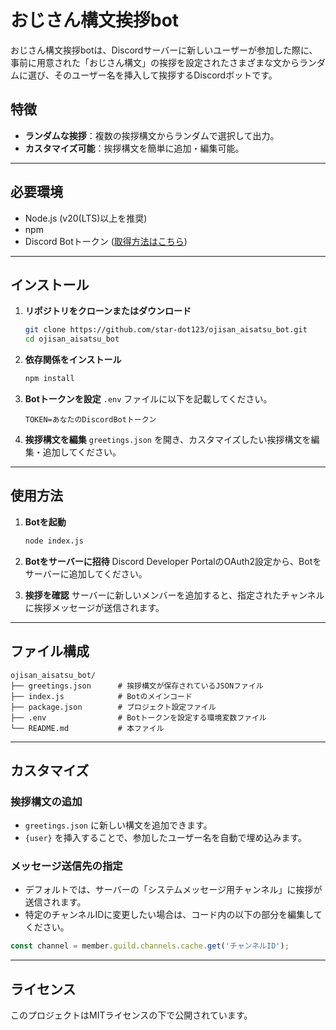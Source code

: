 # おじさん構文挨拶bot

おじさん構文挨拶botは、Discordサーバーに新しいユーザーが参加した際に、事前に用意された「おじさん構文」の挨拶を設定されたさまざまな文からランダムに選び、そのユーザー名を挿入して挨拶するDiscordボットです。

## 特徴
- **ランダムな挨拶**：複数の挨拶構文からランダムで選択して出力。
- **カスタマイズ可能**：挨拶構文を簡単に追加・編集可能。

---

## 必要環境
- Node.js (v20(LTS)以上を推奨)
- npm
- Discord Botトークン ([取得方法はこちら](https://discord.com/developers/applications))

---

## インストール

1. **リポジトリをクローンまたはダウンロード**
   ```bash
   git clone https://github.com/star-dot123/ojisan_aisatsu_bot.git
   cd ojisan_aisatsu_bot
   ```

2. **依存関係をインストール**
   ```bash
   npm install
   ```

3. **Botトークンを設定**
   `.env` ファイルに以下を記載してください。
   ```
   TOKEN=あなたのDiscordBotトークン
   ```

4. **挨拶構文を編集**
   `greetings.json` を開き、カスタマイズしたい挨拶構文を編集・追加してください。

---

## 使用方法

1. **Botを起動**
   ```bash
   node index.js
   ```

2. **Botをサーバーに招待**
   Discord Developer PortalのOAuth2設定から、Botをサーバーに追加してください。

3. **挨拶を確認**
   サーバーに新しいメンバーを追加すると、指定されたチャンネルに挨拶メッセージが送信されます。

---

## ファイル構成
```
ojisan_aisatsu_bot/
├── greetings.json      # 挨拶構文が保存されているJSONファイル
├── index.js            # Botのメインコード
├── package.json        # プロジェクト設定ファイル
├── .env                # Botトークンを設定する環境変数ファイル
└── README.md           # 本ファイル
```

---

## カスタマイズ
### 挨拶構文の追加
- `greetings.json` に新しい構文を追加できます。
- `{user}` を挿入することで、参加したユーザー名を自動で埋め込みます。

### メッセージ送信先の指定
- デフォルトでは、サーバーの「システムメッセージ用チャンネル」に挨拶が送信されます。
- 特定のチャンネルIDに変更したい場合は、コード内の以下の部分を編集してください。

```javascript
const channel = member.guild.channels.cache.get('チャンネルID');
```

---

## ライセンス
このプロジェクトはMITライセンスの下で公開されています。

